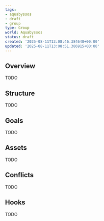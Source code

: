 ```yaml
---
tags:
- aquabyssos
- draft
- group
type: Group
world: Aquabyssos
status: draft
created: '2025-08-11T13:08:46.384648+00:00'
updated: '2025-08-11T13:08:51.306915+00:00'
---
```



## Overview

TODO
## Structure

TODO
## Goals

TODO
## Assets

TODO
## Conflicts

TODO
## Hooks

TODO
